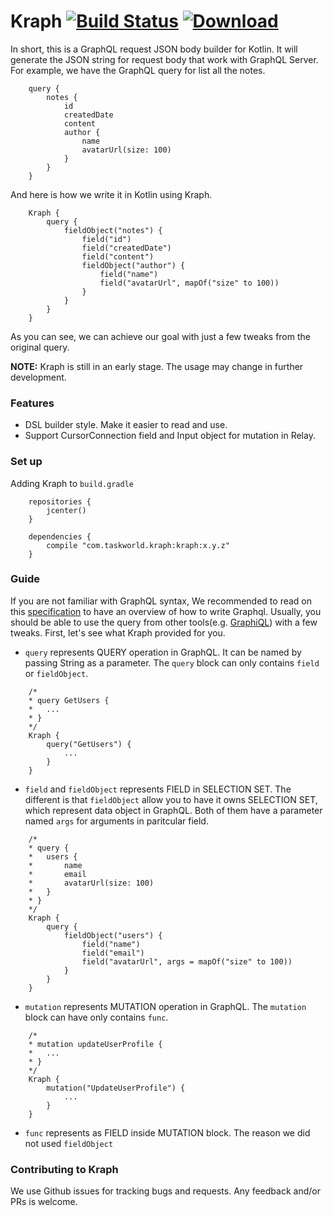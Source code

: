 # Kraph [![Build Status](https://travis-ci.org/taskworld/kraph.svg?branch=master)](https://travis-ci.org/taskworld/kraph)  [ ![Download](https://api.bintray.com/packages/tw/maven/kraph/images/download.svg) ](https://bintray.com/tw/maven/kraph/_latestVersion)
In short, this is a GraphQL request JSON body builder for Kotlin. It will generate the JSON string for request body that work with GraphQL Server. For example, we have the GraphQL query for list all the notes.
```
    query {
        notes {
            id
            createdDate
            content
            author {
                name
                avatarUrl(size: 100)
            }
        }
    }
```
And here is how we write it in Kotlin using Kraph.
```
    Kraph {
        query {
            fieldObject("notes") {
                field("id")
                field("createdDate")
                field("content")
                fieldObject("author") {
                    field("name")
                    field("avatarUrl", mapOf("size" to 100))
                }
            }
        }
    }
```
As you can see, we can achieve our goal with just a few tweaks from the original query.

**NOTE:** Kraph is still in an early stage. The usage may change in further development.

### Features
- DSL builder style. Make it easier to read and use.
- Support CursorConnection field and Input object for mutation in Relay.

### Set up
Adding Kraph to `build.gradle`
```
    repositories {
        jcenter()
    }
    
    dependencies {
        compile "com.taskworld.kraph:kraph:x.y.z"
    }
```

### Guide
If you are not familiar with GraphQL syntax, We recommended to read on this [specification](https://facebook.github.io/graphql/) to have an overview of how to write Graphql. Usually, you should be able to use the query from other tools(e.g. [GraphiQL](https://github.com/graphql/graphiql)) with a few tweaks. First, let's see what Kraph provided for you.

- `query` represents QUERY operation in GraphQL. It can be named by passing String as a parameter. The `query` block can only contains `field` or `fieldObject`.
```
    /*
    * query GetUsers {
    *   ...
    * }
    */
    Kraph {
        query("GetUsers") {
            ...
        }
    }
```
- `field` and `fieldObject` represents FIELD in SELECTION SET. The different is that `fieldObject` allow you to have it owns SELECTION SET, which represent data object in GraphQL. Both of them have a parameter named `args` for arguments in paritcular field.
```
    /*
    * query {
    *   users {
    *       name
    *       email
    *       avatarUrl(size: 100)
    *   }
    * }
    */
    Kraph {
        query {
            fieldObject("users") {
                field("name")
                field("email")
                field("avatarUrl", args = mapOf("size" to 100))
            }
        }
    }
```
- `mutation` represents MUTATION operation in GraphQL. The `mutation` block can have only contains `func`.
```
    /*
    * mutation updateUserProfile {
    *   ...
    * }
    */
    Kraph {
        mutation("UpdateUserProfile") {
            ... 
        }
    }
```
- `func` represents as FIELD inside MUTATION block. The reason we did not used `fieldObject`
### Contributing to Kraph
We use Github issues for tracking bugs and requests. Any feedback and/or PRs is welcome.